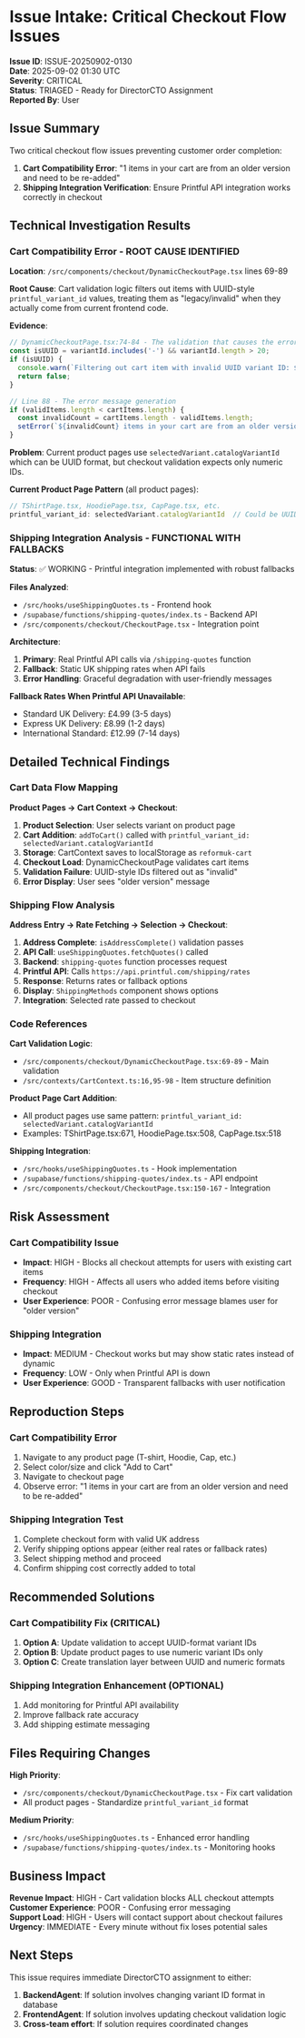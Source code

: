 # Issue Intake: Critical Checkout Flow Issues

**Issue ID**: ISSUE-20250902-0130  
**Date**: 2025-09-02 01:30 UTC  
**Severity**: CRITICAL  
**Status**: TRIAGED - Ready for DirectorCTO Assignment  
**Reported By**: User  

## Issue Summary

Two critical checkout flow issues preventing customer order completion:

1. **Cart Compatibility Error**: "1 items in your cart are from an older version and need to be re-added"
2. **Shipping Integration Verification**: Ensure Printful API integration works correctly in checkout

## Technical Investigation Results

### Cart Compatibility Error - ROOT CAUSE IDENTIFIED

**Location**: `/src/components/checkout/DynamicCheckoutPage.tsx` lines 69-89

**Root Cause**: Cart validation logic filters out items with UUID-style `printful_variant_id` values, treating them as "legacy/invalid" when they actually come from current frontend code.

**Evidence**:
```typescript
// DynamicCheckoutPage.tsx:74-84 - The validation that causes the error
const isUUID = variantId.includes('-') && variantId.length > 20;
if (isUUID) {
  console.warn(`Filtering out cart item with invalid UUID variant ID: ${variantId}`);
  return false;
}

// Line 88 - The error message generation
if (validItems.length < cartItems.length) {
  const invalidCount = cartItems.length - validItems.length;
  setError(`${invalidCount} items in your cart are from an older version and need to be re-added.`);
}
```

**Problem**: Current product pages use `selectedVariant.catalogVariantId` which can be UUID format, but checkout validation expects only numeric IDs.

**Current Product Page Pattern** (all product pages):
```typescript
// TShirtPage.tsx, HoodiePage.tsx, CapPage.tsx, etc.
printful_variant_id: selectedVariant.catalogVariantId  // Could be UUID format
```

### Shipping Integration Analysis - FUNCTIONAL WITH FALLBACKS

**Status**: ✅ WORKING - Printful integration implemented with robust fallbacks

**Files Analyzed**:
- `/src/hooks/useShippingQuotes.ts` - Frontend hook
- `/supabase/functions/shipping-quotes/index.ts` - Backend API
- `/src/components/checkout/CheckoutPage.tsx` - Integration point

**Architecture**:
1. **Primary**: Real Printful API calls via `/shipping-quotes` function
2. **Fallback**: Static UK shipping rates when API fails
3. **Error Handling**: Graceful degradation with user-friendly messages

**Fallback Rates When Printful API Unavailable**:
- Standard UK Delivery: £4.99 (3-5 days)
- Express UK Delivery: £8.99 (1-2 days)  
- International Standard: £12.99 (7-14 days)

## Detailed Technical Findings

### Cart Data Flow Mapping

**Product Pages → Cart Context → Checkout**:

1. **Product Selection**: User selects variant on product page
2. **Cart Addition**: `addToCart()` called with `printful_variant_id: selectedVariant.catalogVariantId`
3. **Storage**: CartContext saves to localStorage as `reformuk-cart`
4. **Checkout Load**: DynamicCheckoutPage validates cart items
5. **Validation Failure**: UUID-style IDs filtered out as "invalid"
6. **Error Display**: User sees "older version" message

### Shipping Flow Analysis

**Address Entry → Rate Fetching → Selection → Checkout**:

1. **Address Complete**: `isAddressComplete()` validation passes
2. **API Call**: `useShippingQuotes.fetchQuotes()` called
3. **Backend**: `shipping-quotes` function processes request
4. **Printful API**: Calls `https://api.printful.com/shipping/rates`
5. **Response**: Returns rates or fallback options
6. **Display**: `ShippingMethods` component shows options
7. **Integration**: Selected rate passed to checkout

### Code References

**Cart Validation Logic**:
- `/src/components/checkout/DynamicCheckoutPage.tsx:69-89` - Main validation
- `/src/contexts/CartContext.ts:16,95-98` - Item structure definition

**Product Page Cart Addition**:
- All product pages use same pattern: `printful_variant_id: selectedVariant.catalogVariantId`
- Examples: TShirtPage.tsx:671, HoodiePage.tsx:508, CapPage.tsx:518

**Shipping Integration**:
- `/src/hooks/useShippingQuotes.ts` - Hook implementation
- `/supabase/functions/shipping-quotes/index.ts` - API endpoint
- `/src/components/checkout/CheckoutPage.tsx:150-167` - Integration

## Risk Assessment

### Cart Compatibility Issue
- **Impact**: HIGH - Blocks all checkout attempts for users with existing cart items
- **Frequency**: HIGH - Affects all users who added items before visiting checkout
- **User Experience**: POOR - Confusing error message blames user for "older version"

### Shipping Integration
- **Impact**: MEDIUM - Checkout works but may show static rates instead of dynamic
- **Frequency**: LOW - Only when Printful API is down
- **User Experience**: GOOD - Transparent fallbacks with user notification

## Reproduction Steps

### Cart Compatibility Error
1. Navigate to any product page (T-shirt, Hoodie, Cap, etc.)
2. Select color/size and click "Add to Cart"
3. Navigate to checkout page
4. Observe error: "1 items in your cart are from an older version and need to be re-added"

### Shipping Integration Test
1. Complete checkout form with valid UK address
2. Verify shipping options appear (either real rates or fallback rates)
3. Select shipping method and proceed
4. Confirm shipping cost correctly added to total

## Recommended Solutions

### Cart Compatibility Fix (CRITICAL)
1. **Option A**: Update validation to accept UUID-format variant IDs
2. **Option B**: Update product pages to use numeric variant IDs only
3. **Option C**: Create translation layer between UUID and numeric formats

### Shipping Integration Enhancement (OPTIONAL)
1. Add monitoring for Printful API availability
2. Improve fallback rate accuracy
3. Add shipping estimate messaging

## Files Requiring Changes

**High Priority**:
- `/src/components/checkout/DynamicCheckoutPage.tsx` - Fix cart validation
- All product pages - Standardize `printful_variant_id` format

**Medium Priority**:
- `/src/hooks/useShippingQuotes.ts` - Enhanced error handling
- `/supabase/functions/shipping-quotes/index.ts` - Monitoring hooks

## Business Impact

**Revenue Impact**: HIGH - Cart validation blocks ALL checkout attempts  
**Customer Experience**: POOR - Confusing error messaging  
**Support Load**: HIGH - Users will contact support about checkout failures  
**Urgency**: IMMEDIATE - Every minute without fix loses potential sales

## Next Steps

This issue requires immediate DirectorCTO assignment to either:
1. **BackendAgent**: If solution involves changing variant ID format in database
2. **FrontendAgent**: If solution involves updating checkout validation logic
3. **Cross-team effort**: If solution requires coordinated changes